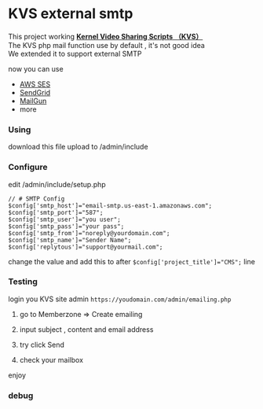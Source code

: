 # KVS external smtp

This project working [**Kernel Video Sharing Scripts  （KVS）**](https://www.kernel-video-sharing.com/en/ "**Kernel Video Sharing Scripts **")		
The KVS php mail function use by default , it's not good idea 		
We extended it to support external SMTP		

now you can use

- [AWS SES](https://aws.amazon.com "AWS SES")
- [SendGrid](https://sendgrid.com "SendGrid")
- [MailGun](https://www.mailgun.com/smtp/ "MailGun")
- more

### Using
download this file
upload to /admin/include

### Configure
edit  /admin/include/setup.php

```
// # SMTP Config
$config['smtp_host']="email-smtp.us-east-1.amazonaws.com";
$config['smtp_port']="587";
$config['smtp_user']="you user";
$config['smtp_pass']="your pass";
$config['smtp_from']="noreply@yourdomain.com";
$config['smtp_name']="Sender Name";
$config['replytous']="support@yourmail.com";

```
change the value and add this to after `$config['project_title']="CMS";` line

### Testing
login you KVS site admin `https://youdomain.com/admin/emailing.php`
1. go to Memberzone  => Create emailing

3. input  subject , content and email address

5. try click Send
6. check your mailbox

enjoy


### debug



